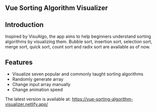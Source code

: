 ## Vue Sorting Algorithm Visualizer

## Introduction
Inspired by VisuAlgo, the app aims to help beginners understand sorting algorithms by visualizing them. Bubble sort, insertion sort, selection sort, merge sort, quick sort, count sort and radix sort are available as of now.

## Features
* Visualize seven popular and commonly taught sorting algorithms
* Randomly generate array
* Change input array manually
* Change animation speed

The latest version is available at: https://vue-sorting-algorithm-visualizer.netlify.app/
